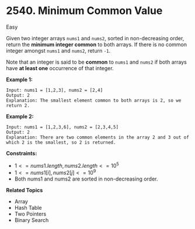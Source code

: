 # 2540. Minimum Common Value

Easy

Given two integer arrays `nums1` and `nums2`, sorted in non-decreasing order, return the **minimum integer common** to both arrays. If there is no common integer amongst `nums1` and `nums2`, return `-1`.

Note that an integer is said to be **common** to `nums1` and `nums2` if both arrays have **at least one** occurrence of that integer.

 

**Example 1:**
```
Input: nums1 = [1,2,3], nums2 = [2,4]
Output: 2
Explanation: The smallest element common to both arrays is 2, so we return 2.
```
**Example 2:**
```
Input: nums1 = [1,2,3,6], nums2 = [2,3,4,5]
Output: 2
Explanation: There are two common elements in the array 2 and 3 out of which 2 is the smallest, so 2 is returned.
 ```

**Constraints:**

- $1 <= nums1.length, nums2.length <= 10^5$
- $1 <= nums1[i], nums2[j] <= 10^9$
- Both nums1 and nums2 are sorted in non-decreasing order.

**Related Topics**
- Array
- Hash Table
- Two Pointers
- Binary Search